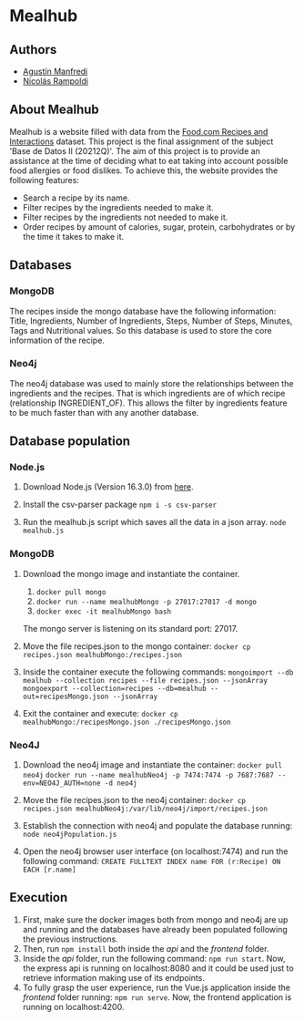 # Mealhub

## Authors

- [Agustín Manfredi](https://github.com/imanfredi)
- [Nicolás Rampoldi](https://github.com/NicolasRampoldi)

## About Mealhub

Mealhub is a website filled with data from the [Food.com Recipes and Interactions](https://www.kaggle.com/shuyangli94/food-com-recipes-and-user-interactions?select=RAW_recipes.csv) dataset. This project is the final assignment of the subject 'Base de Datos II (20212Q)'. The aim of this project is to provide an assistance at the time of deciding what to eat taking into account possible food allergies or food dislikes. To achieve this, the website provides the following features:

- Search a recipe by its name.
- Filter recipes by the ingredients needed to make it.
- Filter recipes by the ingredients not needed to make it.
- Order recipes by amount of calories, sugar, protein, carbohydrates or by the time it takes to make it.

## Databases

### MongoDB

The recipes inside the mongo database have the following information: Title, Ingredients, Number of Ingredients, Steps, Number of Steps, Minutes, Tags and Nutritional values.
So this database is used to store the core information of the recipe.

### Neo4j

The neo4j database was used to mainly store the relationships between the ingredients and the recipes. That is which ingredients are of which recipe (relationship INGREDIENT_OF). This allows the filter by ingredients feature to be much faster than with any another database.

## Database population

### Node.js

1. Download Node.js (Version 16.3.0) from [here](https://nodejs.org/en/).

2. Install the csv-parser package
   `npm i -s csv-parser`

3. Run the mealhub.js script which saves all the data in a json array.
   `node mealhub.js`

### MongoDB

1. Download the mongo image and instantiate the container.

   1. `docker pull mongo`
   2. `docker run --name mealhubMongo -p 27017:27017 -d mongo`
   3. `docker exec -it mealhubMongo bash`

   The mongo server is listening on its standard port: 27017.

2. Move the file recipes.json to the mongo container:
   `docker cp recipes.json mealhubMongo:/recipes.json`

3. Inside the container execute the following commands:
   `mongoimport --db mealhub --collection recipes --file recipes.json --jsonArray`
   `mongoexport --collection=recipes --db=mealhub --out=recipesMongo.json --jsonArray`
4. Exit the container and execute:
   `docker cp mealhubMongo:/recipesMongo.json ./recipesMongo.json`

### Neo4J

1.  Download the neo4j image and instantiate the container:
    `docker pull neo4j`
    `docker run --name mealhubNeo4j -p 7474:7474 -p 7687:7687 --env=NEO4J_AUTH=none -d neo4j`

2.  Move the file recipes.json to the neo4j container:
    `docker cp recipes.json mealhubNeo4j:/var/lib/neo4j/import/recipes.json`

3.  Establish the connection with neo4j and populate the database running:
    `node neo4jPopulation.js`

4.  Open the neo4j browser user interface (on localhost:7474) and run the following command:
    `CREATE FULLTEXT INDEX name FOR (r:Recipe) ON EACH [r.name]`

## Execution

1. First, make sure the docker images both from mongo and neo4j are up and running and the databases have already been populated following the previous instructions.
2. Then, run `npm install` both inside the _api_ and the _frontend_ folder.
3. Inside the _api_ folder, run the following command: `npm run start`. Now, the express api is running on localhost:8080 and it could be used just to retrieve information making use of its endpoints.
4. To fully grasp the user experience, run the Vue.js application inside the _frontend_ folder running: `npm run serve`. Now, the frontend application is running on localhost:4200.
